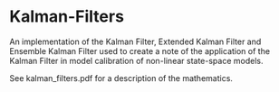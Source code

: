 # Kalman-Filters
An implementation of the Kalman Filter, Extended Kalman Filter and Ensemble Kalman Filter used to create a note of the application of the Kalman Filter in model calibration of non-linear state-space models.

See kalman_filters.pdf for a description of the mathematics.
